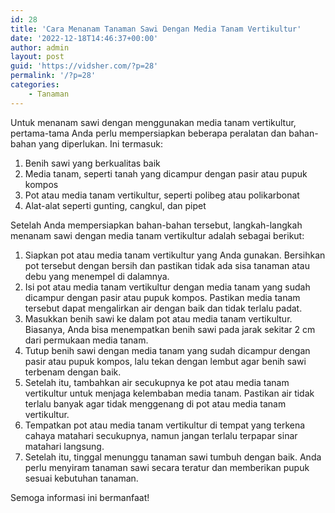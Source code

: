 ```yaml
---
id: 28
title: 'Cara Menanam Tanaman Sawi Dengan Media Tanam Vertikultur'
date: '2022-12-18T14:46:37+00:00'
author: admin
layout: post
guid: 'https://vidsher.com/?p=28'
permalink: '/?p=28'
categories:
    - Tanaman
---
```


Untuk menanam sawi dengan menggunakan media tanam vertikultur, pertama-tama Anda perlu mempersiapkan beberapa peralatan dan bahan-bahan yang diperlukan. Ini termasuk:

1. Benih sawi yang berkualitas baik
2. Media tanam, seperti tanah yang dicampur dengan pasir atau pupuk kompos
3. Pot atau media tanam vertikultur, seperti polibeg atau polikarbonat
4. Alat-alat seperti gunting, cangkul, dan pipet

Setelah Anda mempersiapkan bahan-bahan tersebut, langkah-langkah menanam sawi dengan media tanam vertikultur adalah sebagai berikut:

1. Siapkan pot atau media tanam vertikultur yang Anda gunakan. Bersihkan pot tersebut dengan bersih dan pastikan tidak ada sisa tanaman atau debu yang menempel di dalamnya.
2. Isi pot atau media tanam vertikultur dengan media tanam yang sudah dicampur dengan pasir atau pupuk kompos. Pastikan media tanam tersebut dapat mengalirkan air dengan baik dan tidak terlalu padat.
3. Masukkan benih sawi ke dalam pot atau media tanam vertikultur. Biasanya, Anda bisa menempatkan benih sawi pada jarak sekitar 2 cm dari permukaan media tanam.
4. Tutup benih sawi dengan media tanam yang sudah dicampur dengan pasir atau pupuk kompos, lalu tekan dengan lembut agar benih sawi terbenam dengan baik.
5. Setelah itu, tambahkan air secukupnya ke pot atau media tanam vertikultur untuk menjaga kelembaban media tanam. Pastikan air tidak terlalu banyak agar tidak menggenang di pot atau media tanam vertikultur.
6. Tempatkan pot atau media tanam vertikultur di tempat yang terkena cahaya matahari secukupnya, namun jangan terlalu terpapar sinar matahari langsung.
7. Setelah itu, tinggal menunggu tanaman sawi tumbuh dengan baik. Anda perlu menyiram tanaman sawi secara teratur dan memberikan pupuk sesuai kebutuhan tanaman.

Semoga informasi ini bermanfaat!
